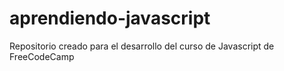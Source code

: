 # aprendiendo-javascript
Repositorio creado para el desarrollo del curso de Javascript de FreeCodeCamp
